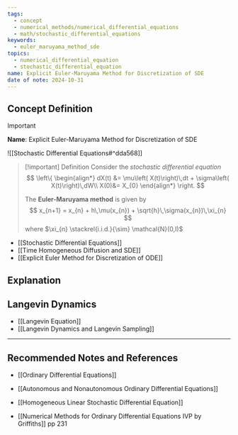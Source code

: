 ```yaml
---
tags:
  - concept
  - numerical_methods/numerical_differential_equations
  - math/stochastic_differential_equations
keywords:
  - euler_maruyama_method_sde
topics:
  - numerical_differential_equation
  - stochastic_differential_equation
name: Explicit Euler-Maruyama Method for Discretization of SDE
date of note: 2024-10-31
---
```


## Concept Definition

>[!important]
>**Name**: Explicit Euler-Maruyama Method for Discretization of SDE

![[Stochastic Differential Equations#^dda568]]


>[!important] Definition
>Consider the *stochastic differential equation*
>$$
>\left\{ 
>\begin{align*}
>dX(t) &= \mu\left( X(t)\right)\,dt + \sigma\left( X(t)\right)\,dW\\
>X(0)&= X_{0}
>\end{align*}
>\right.
>$$
>
>The **Euler-Maruyama method** is given by
>$$
>x_{n+1} = x_{n} + h\,\mu(x_{n}) + \sqrt{h}\,\sigma(x_{n})\,\xi_{n}
>$$
>where $\xi_{n} \stackrel{i.i.d.}{\sim} \mathcal{N}(0,I)$

- [[Stochastic Differential Equations]]
- [[Time Homogeneous Diffusion and SDE]]
- [[Explicit Euler Method for Discretization of ODE]]

## Explanation


## Langevin Dynamics

- [[Langevin Equation]]
- [[Langevin Dynamics and Langevin Sampling]]




-----------
##  Recommended Notes and References




- [[Ordinary Differential Equations]]
- [[Autonomous and Nonautonomous Ordinary Differential Equations]]
- [[Homogeneous Linear Stochastic Differential Equation]]

- [[Numerical Methods for Ordinary Differential Equations IVP by Griffiths]] pp 231